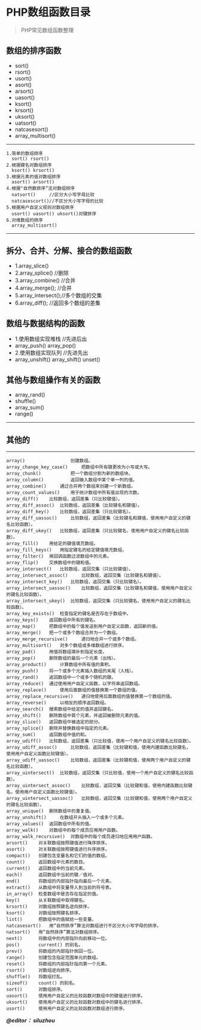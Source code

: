 # PHP数组函数目录
> PHP常见数组函数整理
## 数组的排序函数

 *   sort()
 *   rsort()
 *   usort()
 *   asort()
 *   arsort()
 *   uasort()
 *   ksort()
 *   krsort()
 *   uksort()
 *   uatsort()
 *   natcasesort()
 *   array_multisort()
---

    1.简单的数组排序
      sort() rsort()
    2.根据键名对数组排序
      ksort() krsort()
    3.根据元素的值对数组排序
      asort() arsort()
    4.根据"自然数排序“法对数组排序
      natsort()     //区分大小写字母比较 
      natcasescort()//不区分大小写字母的比较
    5.根据用户自定义规则对数组排序
      usort() uasort() uksort()对键排序
    6.对维数组的排序
      array_multisort()

---
    
## 拆分、合并、分解、接合的数组函数
    
 *    1.array_slice()
 *    2.array_splice()  //删除
 *    3.array_combine() //合并
 *    4.array_merge();  //合并
 *    5.array_intersect();//多个数组的交集
 *    6.array_diff();   //返回多个数组的差集
    
    

## 数组与数据结构的函数
 *   1.使用数组实现堆栈 //先进后出
 *    array_push() array_pop()
 *   2.使用数组实现队列 //先进先出
 *    array_unshift() array_shift() unset()


## 其他与数组操作有关的函数
 *    array_rand()
 *    shuffle()
 *    array_sum()
 *    range()

---

## 其他的
---
    
    array() 	            创建数组。
    array_change_key_case()     把数组中所有键更改为小写或大写。
    array_chunk() 	        把一个数组分割为新的数组块。
    array_column() 	        返回输入数组中某个单一列的值。
    array_combine() 	通过合并两个数组来创建一个新数组。
    array_count_values() 	用于统计数组中所有值出现的次数。
    array_diff() 	比较数组，返回差集（只比较键值）。
    array_diff_assoc() 	比较数组，返回差集（比较键名和键值）。
    array_diff_key() 	比较数组，返回差集（只比较键名）。
    array_diff_uassoc() 	比较数组，返回差集（比较键名和键值，使用用户自定义的键名比较函数）。
    array_diff_ukey() 	比较数组，返回差集（只比较键名，使用用户自定义的键名比较函数）。
    array_fill() 	用给定的键值填充数组。
    array_fill_keys() 	用指定键名的给定键值填充数组。
    array_filter() 	用回调函数过滤数组中的元素。
    array_flip() 	交换数组中的键和值。
    array_intersect() 	比较数组，返回交集（只比较键值）。
    array_intersect_assoc() 	比较数组，返回交集（比较键名和键值）。
    array_intersect_key() 	比较数组，返回交集（只比较键名）。
    array_intersect_uassoc() 	比较数组，返回交集（比较键名和键值，使用用户自定义的键名比较函数）。
    array_intersect_ukey() 	比较数组，返回交集（只比较键名，使用用户自定义的键名比较函数）。
    array_key_exists() 	检查指定的键名是否存在于数组中。
    array_keys() 	返回数组中所有的键名。
    array_map() 	把数组中的每个值发送到用户自定义函数，返回新的值。
    array_merge() 	把一个或多个数组合并为一个数组。
    array_merge_recursive() 	递归地合并一个或多个数组。
    array_multisort() 	对多个数组或多维数组进行排序。
    array_pad() 	用值将数组填补到指定长度。
    array_pop() 	删除数组的最后一个元素（出栈）。
    array_product() 	计算数组中所有值的乘积。
    array_push() 	将一个或多个元素插入数组的末尾（入栈）。
    array_rand() 	返回数组中一个或多个随机的键。
    array_reduce() 	通过使用用户自定义函数，以字符串返回数组。
    array_replace() 	使用后面数组的值替换第一个数组的值。
    array_replace_recursive() 	递归地使用后面数组的值替换第一个数组的值。
    array_reverse() 	以相反的顺序返回数组。
    array_search() 	搜索数组中给定的值并返回键名。
    array_shift() 	删除数组中首个元素，并返回被删除元素的值。
    array_slice() 	返回数组中被选定的部分。
    array_splice() 	删除并替换数组中指定的元素。
    array_sum() 	返回数组中值的和。
    array_udiff() 	比较数组，返回差集（只比较值，使用一个用户自定义的键名比较函数）。
    array_udiff_assoc() 	比较数组，返回差集（比较键和值，使用内建函数比较键名，使用用户自定义函数比较键值）。
    array_udiff_uassoc() 	比较数组，返回差集（比较键和值，使用两个用户自定义的键名比较函数）。
    array_uintersect() 	比较数组，返回交集（只比较值，使用一个用户自定义的键名比较函数）。
    array_uintersect_assoc() 	比较数组，返回交集（比较键和值，使用内建函数比较键名，使用用户自定义函数比较键值）。
    array_uintersect_uassoc() 	比较数组，返回交集（比较键和值，使用两个用户自定义的键名比较函数）。
    array_unique() 	删除数组中的重复值。
    array_unshift() 	在数组开头插入一个或多个元素。
    array_values() 	返回数组中所有的值。
    array_walk() 	对数组中的每个成员应用用户函数。
    array_walk_recursive() 	对数组中的每个成员递归地应用用户函数。
    arsort() 	对关联数组按照键值进行降序排序。
    asort() 	对关联数组按照键值进行升序排序。
    compact() 	创建包含变量名和它们的值的数组。
    count() 	返回数组中元素的数目。
    current() 	返回数组中的当前元素。
    each() 	    返回数组中当前的键／值对。
    end() 	    将数组的内部指针指向最后一个元素。
    extract() 	从数组中将变量导入到当前的符号表。
    in_array() 	检查数组中是否存在指定的值。
    key() 	    从关联数组中取得键名。
    krsort() 	对数组按照键名逆向排序。
    ksort() 	对数组按照键名排序。
    list() 	    把数组中的值赋给一些变量。
    natcasesort() 	用“自然排序”算法对数组进行不区分大小写字母的排序。
    natsort() 	用“自然排序”算法对数组排序。
    next() 	    将数组中的内部指针向前移动一位。
    pos() 	    current() 的别名。
    prev() 	    将数组的内部指针倒回一位。
    range() 	创建包含指定范围单元的数组。
    reset() 	将数组的内部指针指向第一个元素。
    rsort() 	对数组逆向排序。
    shuffle() 	将数组打乱。
    sizeof() 	count() 的别名。
    sort() 	    对数组排序。
    uasort() 	使用用户自定义的比较函数对数组中的键值进行排序。
    uksort() 	使用用户自定义的比较函数对数组中的键名进行排序。
    usort() 	使用用户自定义的比较函数对数组进行排序。
    
***@editor： siluzhou***
